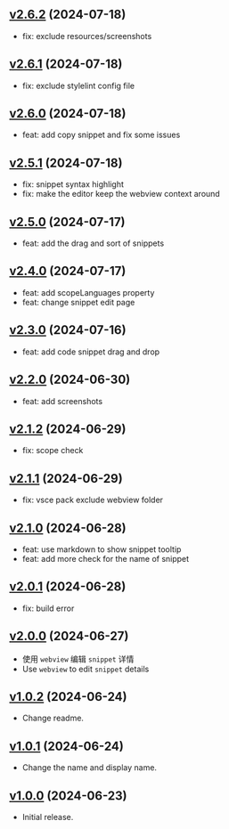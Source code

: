 ## [v2.6.2](https://github.com/tomjs/vscode-snippets-manager/compare/v2.6.1...v2.6.2) (2024-07-18)

- fix: exclude resources/screenshots

## [v2.6.1](https://github.com/tomjs/vscode-snippets-manager/compare/v2.6.0...v2.6.1) (2024-07-18)

- fix: exclude stylelint config file

## [v2.6.0](https://github.com/tomjs/vscode-snippets-manager/compare/v2.5.1...v2.6.0) (2024-07-18)

- feat: add copy snippet and fix some issues

## [v2.5.1](https://github.com/tomjs/vscode-snippets-manager/compare/v2.5.0...v2.5.1) (2024-07-18)

- fix: snippet syntax highlight
- fix: make the editor keep the webview context around

## [v2.5.0](https://github.com/tomjs/vscode-snippets-manager/compare/v2.4.0...v2.5.0) (2024-07-17)

- feat: add the drag and sort of snippets

## [v2.4.0](https://github.com/tomjs/vscode-snippets-manager/compare/v2.3.0...v2.4.0) (2024-07-17)

- feat: add scopeLanguages property
- feat: change snippet edit page

## [v2.3.0](https://github.com/tomjs/vscode-snippets-manager/compare/v2.2.0...v2.3.0) (2024-07-16)

- feat: add code snippet drag and drop

## [v2.2.0](https://github.com/tomjs/vscode-snippets-manager/compare/v2.1.2...v2.2.0) (2024-06-30)

- feat: add screenshots

## [v2.1.2](https://github.com/tomjs/vscode-snippets-manager/compare/v2.1.1...v2.1.2) (2024-06-29)

- fix: scope check

## [v2.1.1](https://github.com/tomjs/vscode-snippets-manager/compare/v2.1.0...v2.1.1) (2024-06-29)

- fix: vsce pack exclude webview folder

## [v2.1.0](https://github.com/tomjs/vscode-snippets-manager/compare/v2.0.1...v2.1.0) (2024-06-28)

- feat: use markdown to show snippet tooltip
- feat: add more check for the name of snippet

## [v2.0.1](https://github.com/tomjs/vscode-snippets-manager/compare/v2.0.0...v2.0.1) (2024-06-28)

- fix: build error

## [v2.0.0](https://github.com/tomjs/vscode-snippets-manager/compare/v1.0.2...v2.0.0) (2024-06-27)

- 使用 `webview` 编辑 `snippet` 详情
- Use `webview` to edit `snippet` details

## [v1.0.2](https://github.com/tomjs/vscode-snippets-manager/compare/v1.0.1...v1.0.2) (2024-06-24)

- Change readme.

## [v1.0.1](https://github.com/tomjs/vscode-snippets-manager/compare/v1.0.0...v1.0.1) (2024-06-24)

- Change the name and display name.

## [v1.0.0](https://github.com/tomjs/vscode-snippets-manager/releases/tag/v1.0.0) (2024-06-23)

- Initial release.
